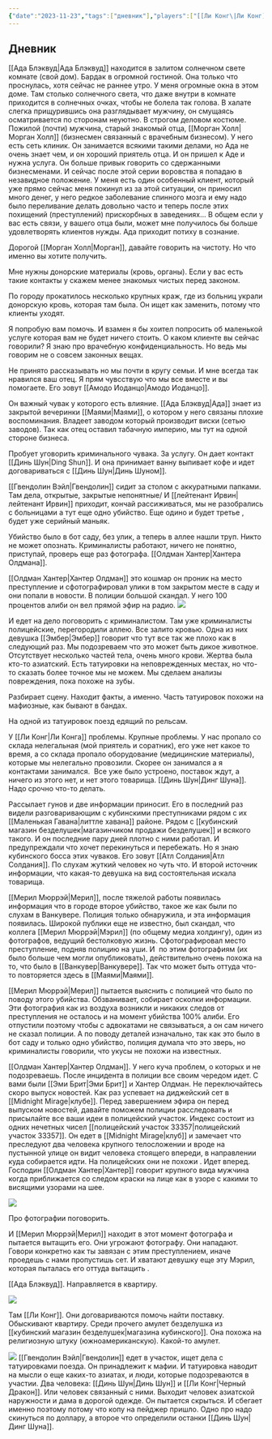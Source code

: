 ```yaml
---
{"date":"2023-11-23","tags":["дневник"],"players":["[[Ли Конг\|Ли Конг]]","[[Олдман Хантер]]","[[Гвендолин Вэйл]]","[[Ада Блэквуд\|Ада Блэквуд]]","[[Мерил Мюррэй]]"],"campaign":"Miami Files","world-date":null,"world-time-start":null,"next-session":"[[11 января 2024]]","dg-publish":true,"permalink":"/23-noyabrya-2023/","dgPassFrontmatter":true}
---
```



## Дневник
[[Ада Блэквуд\|Ада Блэквуд]] находится в залитом солнечном свете комнате (свой дом). Бардак в огромной гостиной. Она только что проснулась, хотя сейчас не раннее утро. У меня огромные окна в этом доме. Там столько солнечного света, что даже внутри в комнате приходится в солнечных очках, чтобы не болела так голова. В халате слегка прищурившись она разглядывает мужчину, он смущаясь осматривается по сторонам неуютно. В строгом деловом костюме. Пожилой (почти) мужчина, старый знакомый отца, [[Морган Холл\|Морган Холл]] (бизнесмен связанный с врачебным бизнесом). У него есть сеть клиник. Он занимается всякими такими делами, но Ада не очень знает чем, и он хороший приятель отца. И он пришел к Аде и нужна услуга. Он больше привык говорить со сдержанными бизнесменами. И сейчас после этой серии воровства я попадаю в незавидное положение. У меня есть один особенный клиент, который уже прямо сейчас меня покинул из за этой ситуации, он приносил много денег, у него редкое заболевание спинного мозга и ему надо было переливание делать довольно часто и теперь после этих похищений (преступлений) прискорбных в заведениях... В общем если у вас есть связи, у вашего отца были, может мне получилось бы больше удовлетворять клиентов нужды. Ада приходит потиху в сознание.

Дорогой [[Морган Холл\|Морган]], давайте говорить на чистоту. Но что именно вы хотите получить.

Мне нужны донорские материалы (кровь, органы). Если у вас есть такие контакты у скажем менее знакомых чистых перед законом.

По городу прокатилось несколько крупных краж, где из больниц украли донорскую кровь, которая там была. Он ищет как заменить, потому что клиенты уходят.

Я попробую вам помочь. И взамен я бы хоител попросить об маленькой услуге которая вам не будет ничего стоить. О каком клиенте вы сейчас говорили? Я знаю про врачебную конфиденциальность. Но ведь мы говорим не о совсем законных вещах.

Не принято рассказывать но мы почти в кругу семьи. И мне всегда так нравился ваш отец. Я прям чувсствую что мы все вместе и вы помогаете. Его зовут [[Амодо Иоданцо\|Амодо Иоданцо]].

Он важный чувак у которого есть влияние. [[Ада Блэквуд\|Ада]] знает из закрытой вечеринки [[Маями\|Маями]], о котором у него связаны плохие воспоминания. Владеет заводом который производит виски (сетью заводов). Так как отец оставил табачную империю, мы тут на одной стороне бизнеса.

Пробует уговорить криминального чувака. За услугу. Он дает контакт [[Динь Шун\|Ding Shun]]. И она принимает ванну выпивает кофе и идет договариваться с [[Динь Шун\|Динь Шуном]].

[[Гвендолин Вэйл\|Гвендолин]] сидит за столом с аккуратными папками. Там дела, открытые, закрытые непонятные/ И [[лейтенант Ирвин\|лейтенант Ирвин]] приходит, кончай рассиживаться, мы не разобрались с больницами а тут еще одно убийство. Еще одино и будет третье , будет уже серийный маньяк.

Убийство было в бот саду, без улик, а теперь в аллее нашли труп. Никто не может опознать. Криминалисты работают, ничего не понятно, приступай, проверь еще раз фотографа. [[Олдман Хантер\|Хантера Олдмана]].

[[Олдман Хантер\|Хантер Олдман]] это кошмар он проник на место преступление и сфотографировал улики в том закрытом месте в саду и они попали в новости. В полиции большой скандал. У него 100 процентов алиби он вел прямой эфир на радио.
![](https://foundry.owlbeardm.com/dresden/spoilers/photo_2023-11-23_18-51-27.jpg)

И едет на дело поговорить с криминалистом. Там уже криминалисты полицейские, перегородили аллею. Все залито кровью. Одна из них девушка [[Эмбер\|Эмбер]] говорит что тут все так же плохо как в следующий раз. Мы подозреваем что это может быть дикое животное. Отсутствует несколько частей тела, очень много крови. Жертва была кто-то азиатский. Есть татуировки на неповрежденных местах, но что-то сказать более точное мы не можем. Мы сделаем анализы повреждения, пока похоже на зубы. 

Разбирает сцену. Находит факты, а именно. Часть татуировок похожи на мафиозные, как бывают в бандах.

На одной из татуировок поезд едящий по рельсам.

У [[Ли Конг\|Ли Конга]] проблемы. Крупные проблемы. У нас пропало со склада нелегальная (мой приятель и соратник), его уже нет какое то время, а со склада пропало оборудование (медицинские материалы), которые мы нелегально провозили. Скорее он занимался а я контактами занимался.  Все уже было устроено, поставок ждут, а ничего из этого нет, и нет этого товарища. [[Динь Шун\|Динг Шуна]]. Надо срочно что-то делать.

Рассылает гунов и две информации приносит. Его в последний раз видели разговаривающим с кубинскими преступниками рядом с их [[Маленькая Гавана\|литтле хавана]] районе. Рядом с [[кубинский магазин безделушек\|магазинчиком продажи безделушек]] и всякого такого. И он последние пару дней плотно с ними работал. И предупреждали что хочет перекинуться и перебежать. Но я знаю кубинского босса этих чуваков. Его зовут [[Атл Солдания\|Атл Солдания]]. По слухам жуткий человек но чуть что. И второй источник информации, что какая-то девушка на вид состоятельная искала товарища.

[[Мерил Мюррэй\|Мерил]], после тяжелой работы появилась информация что в городе второе убийство, такое же как были по слухам в Ванкувере. Полиция только обнаружила, и эта информация появилась. Широкой публики еще не известно, был скандал, что коллега [[Мерил Мюррэй\|Мэрил]] (по общему медиа холдингу), один из фотографов, ведущий бестолковую жизнь. Сфотографировал место преступление, подняв полицию на уши. И  по этим фотографиям (их было больше чем могли опубликовать), действительно очень похожа на то, что было в [[Ванкувер\|Ванкувере]]. Так что может быть оттуда что-то повторяется здесь в [[Маями\|Маями]].

[[Мерил Мюррэй\|Мерил]] пытается выяснить с полицией что было по поводу этого убийства. Обзванивает, собирает осколки информации. Эти фотография как из воздуха возникли и никаких следов от преступления не осталось и на момент убийства 100% алиби. Его отпустили поэтому чтобы с адвокатами не связываться, а он сам ничего не сказал полиции. А по поводу деталей изначально, так как это было в бот саду и только одно убийство, полиция думала что это зверь, но криминалисты говорили, что укусы не похожи на известных.

[[Олдман Хантер\|Хантер Олдман]]. У него куча проблем, о которых и не подозреваешь. После инцидента в полиции все своим чередом идет. С вами были [[Эми Брит\|Эми Брит]] и Хантер Олдман. Не переключайтесь скоро выпуск новостей. Как раз успевает на диджейский сет в [[Midnight Mirage\|клубе]]. Перед завершением эфира он перед выпуском новостей, давайте поможем полиции расследовать и присылайте все ваши идеи в полицейский участок. Индекс состоит из одних нечетных чисел [[полицейский участок 33357\|полицейский участок 33357]]. Он едет в [[Midnight Mirage\|клуб]] и замечает что преследуют два человека крупного телосложении и вроде на пустынной улице он видит человека стоящего впереди, в направлении куда собирается идти. На полицейских они не похожи . Идет вперед. Господин [[Олдман Хантер\|Хантер]] говорит крупного вида мужчина когда приближается со следом краски на лице как в узоре с какими то висящими узорами на шее.

![](https://foundry.owlbeardm.com/dresden/spoilers/photo_2023-11-23_04-34-34.jpg)

Про фотографии поговорить.

И [[Мерил Мюррэй\|Мерил]] находит в этот момент фотографа и пытается вытащить его. Они угрожают фотографу. Они нападают. Говори конкретно как ты завязан с этим преступлением, иначе проедешь с нами пропустишь сет. И хватают девушку еще эту Мэрил, которая пыталась его оттуда вытащить .

[[Ада Блэквуд]]. Направляется в квартиру.

![](https://foundry.owlbeardm.com/dresden/spoilers/photo_2023-11-23_18-51-29.jpg)

Там [[Ли Конг]]. Они договариваются помочь найти поставку. Обыскивают квартиру. Среди прочего амулет безделушка из [[кубинский магазин безделушек\|магазина кубинского]]. Она похожа на религиозную штуку (южноамериканскую). Какой-то амулет.

![](https://foundry.owlbeardm.com/dresden/scenes/scene-1.webp)
[[Гвендолин Вэйл\|Гвендолин]] едет в участок, ищет дела с татуировками поезда. Он принадлежит к мафии. И татуировка наводит на мысли о еще каких-то азиатах, и люди, которые подозреваются в участии. Два человека: [[Динь Шун\|Динь Шун]] и [[Ли Конг\|Черный Дракон]]. Или человек связанный с ними. Выходит человек азиатской наружности и дама в дорогой одежде. Он пытается скрыться. И сбегает именно поэтому потому что копу на пейджер пришло. Одно про надо скинуться по доллару, а второе что определили останки [[Динь Шун\|Динг Шуна]].